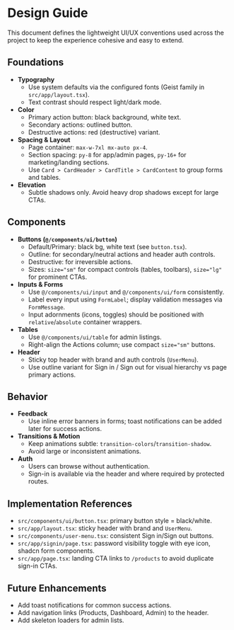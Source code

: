 # Design Guide

This document defines the lightweight UI/UX conventions used across the project to keep the experience cohesive and easy to extend.

## Foundations
- **Typography**
  - Use system defaults via the configured fonts (Geist family in `src/app/layout.tsx`).
  - Text contrast should respect light/dark mode.
- **Color**
  - Primary action button: black background, white text.
  - Secondary actions: outlined button.
  - Destructive actions: red (destructive) variant.
- **Spacing & Layout**
  - Page container: `max-w-7xl mx-auto px-4`.
  - Section spacing: `py-8` for app/admin pages, `py-16+` for marketing/landing sections.
  - Use `Card > CardHeader > CardTitle > CardContent` to group forms and tables.
- **Elevation**
  - Subtle shadows only. Avoid heavy drop shadows except for large CTAs.

## Components
- **Buttons (`@/components/ui/button`)**
  - Default/Primary: black bg, white text (see `button.tsx`).
  - Outline: for secondary/neutral actions and header auth controls.
  - Destructive: for irreversible actions.
  - Sizes: `size="sm"` for compact controls (tables, toolbars), `size="lg"` for prominent CTAs.
- **Inputs & Forms**
  - Use `@/components/ui/input` and `@/components/ui/form` consistently.
  - Label every input using `FormLabel`; display validation messages via `FormMessage`.
  - Input adornments (icons, toggles) should be positioned with `relative`/`absolute` container wrappers.
- **Tables**
  - Use `@/components/ui/table` for admin listings.
  - Right-align the Actions column; use compact `size="sm"` buttons.
- **Header**
  - Sticky top header with brand and auth controls (`UserMenu`).
  - Use outline variant for Sign in / Sign out for visual hierarchy vs page primary actions.

## Behavior
- **Feedback**
  - Use inline error banners in forms; toast notifications can be added later for success actions.
- **Transitions & Motion**
  - Keep animations subtle: `transition-colors`/`transition-shadow`.
  - Avoid large or inconsistent animations.
- **Auth**
  - Users can browse without authentication.
  - Sign-in is available via the header and where required by protected routes.

## Implementation References
- `src/components/ui/button.tsx`: primary button style = black/white.
- `src/app/layout.tsx`: sticky header with brand and `UserMenu`.
- `src/components/user-menu.tsx`: consistent Sign in/Sign out buttons.
- `src/app/signin/page.tsx`: password visibility toggle with eye icon, shadcn form components.
- `src/app/page.tsx`: landing CTA links to `/products` to avoid duplicate sign-in CTAs.

## Future Enhancements
- Add toast notifications for common success actions.
- Add navigation links (Products, Dashboard, Admin) to the header.
- Add skeleton loaders for admin lists.
